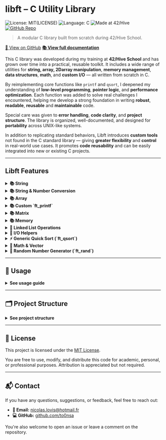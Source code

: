 # libft – C Utility Library

![License: MIT](https://img.shields.io/badge/license-MIT-green.svg)(LICENSE)
![Language: C](https://img.shields.io/badge/language-C-blue.svg)
![Made at 42/Hive](https://img.shields.io/badge/made%20at-42%20Hive-blueviolet)
[![GitHub Repo](https://img.shields.io/badge/GitHub-libft-black?logo=github)](https://github.com/nicolas-lovis/libft)

> A modular C library built from scratch during 42/Hive School.

[🔗 View on GitHub](https://github.com/to0nsa/libft)
**[📚 View full documentation](https://to0nsa.github.io/libft/)**

This C library was developed during my training at **42/Hive School** and has grown over time into a practical, reusable toolkit. It includes a wide range of utilities for **string, array, 2Darray manipulation**, **memory management**, **data structures**, **math**, and **custom I/O** — all written from scratch in C.

By reimplementing core functions like `printf` and `qsort`, I deepened my understanding of **low-level programming**, **pointer logic**, and **performance optimization**. Each function was added to solve real challenges I encountered, helping me develop a strong foundation in writing **robust**, **readable**, **reusable** and **maintainable** code.

Special care was given to **error handling**, **code clarity**, and **project structure**. The library is organized, well-documented, and designed for **portability** across UNIX-like systems.

In addition to replicating standard behaviors, Libft introduces **custom tools** not found in the C standard library — giving **greater flexibility** and **control** in real-world use cases. It promotes **code reusability** and can be easily integrated into new or existing C projects.

---

## Libft Features

<details>
<summary><strong>📚 String</strong></summary>

Libft provides a robust set of functions designed to handle common string operations, such as copying, joining, trimming, splitting, and comparing strings. Each function is carefully crafted to ensure efficient and reliable handling of string data, with a focus on **error handling** and **memory safety**.

**Features:**

- **Memory Safety**: Functions like `ft_strcpy`, `ft_strdup`, and `ft_strcat` ensure safe copying, avoiding buffer overflows or unintentional memory corruption.
- **Error Handling**: Most functions, especially those dealing with dynamic memory allocation (e.g., `ft_strdup`), gracefully handle errors such as memory allocation failures, returning `NULL` when necessary.
- **String Manipulation**:
  - Functions like `ft_strjoin` allow concatenation of strings while managing memory efficiently.
  - `ft_strtrim` helps remove unwanted characters from both ends of a string, useful for sanitizing input.
  - `ft_split` splits a string by a delimiter (usually a character) and returns an array of substrings. It's ideal for parsing inputs like CSV or space-separated values.
  - `ft_split_charset` splits a string based on any set of characters from a given charset, providing a more flexible solution for splitting strings with multiple delimiters or special characters.
- **Comparison**: String comparison functions like `ft_strcmp` and `ft_strncmp` provide reliable ways to compare strings, supporting various use cases such as lexicographical sorting or equality checks.
- **Copying and Duplication**: Functions like `ft_strncpy` and `ft_strdup` allow for secure string copying and duplication, handling edge cases like null-terminated strings or fixed-size buffers.
- **Error-proof Design**: Each utility function is designed to return consistent results while minimizing the risk of **undefined behavior** (null pointer dereferencing, buffer overflow...).
</details>

<details>
<summary><strong>📚 String & Number Conversion</strong></summary>

Libft provides a set of functions for **string-to-number** and **number-to-string** conversions, allowing seamless manipulation and transformation between different data types.

**Features:**
- **Integer to String**:
  - `ft_itoa`: Converts an integer to a string representation.
  - `ft_itoa_base`: Converts an integer to a string representation in any given base (binary, hexadecimal).

- **String to Integer**:
  - `ft_atoi`: Converts a string to an integer, handling edge cases like leading whitespaces and signs.
  - `ft_atoll`: Similar to `ft_atoi` but returns a `long long` value for larger integers.

- **Unsigned Integer Conversion**:
  - `ft_utoa`: Converts an unsigned integer to a string.

These functions allow reliable conversion between different data types efficiently and are often used for **parsing**, **formatting** in many applications.
</details>

<details>
<summary><strong>📚 Array</strong></summary>

Libft provides a set of functions for efficiently working with arrays, including handling their sizes, copying, freeing, and printing.

**Functions:**
- **Array Size**:
  - `ft_arraysize`: Returns the number of elements in an array, useful for dynamic arrays where size is not explicitly tracked.
- **Array Copying**:
  - `ft_copy_strarray`: Creates a duplicate of an array of strings, making it easy to clone or manipulate arrays without modifying the original.
- **Array Memory Management**:
  - `ft_free_array`: Frees the memory occupied by an array, preventing memory leaks when dynamically allocated arrays are no longer needed.
- **Array Output**:
  - `ft_putintarray`: Prints an array of integers, useful for debugging or displaying arrays in a readable format.

These functions streamline common array operations while ensuring memory safety and efficiency.
</details>

<details>
<summary><strong>📚 Custom `ft_printf`</strong></summary>

This is a custom implementation of the standard `printf` function, created as part of my **Hive School** curriculum. The goal of this project was to replicate the behavior of the `printf` function while gaining a deeper understanding of how it works.

**Features:**
- Supports basic format specifiers (e.g., `%s`, `%d`, `%x`, `%c`, etc.)
- Handles custom formatting (width, precision, and flags)
- Manages memory efficiently with error handling and safe string manipulation
- Fully implemented from scratch, without using the standard `printf` library

This project helped me strengthen my skills in **variadic functions**, **formatting** string output, and **dynamic memory allocation** in C.
</details>

<details>
<summary><strong>📚 Matrix</strong></summary>

Libft provides essential functions for managing 2D arrays (matrices), enabling efficient creation, manipulation, and printing of matrix-like structures.

**Functions:**
- **Matrix Creation**:
  - `ft_create_matrix`: Allocates memory for a 2D array (matrix) of integers, allowing for easy manipulation of grid-like data structures.
- **Matrix Copying**:
  - `ft_copy_matrix`: Creates a copy of an existing matrix, useful for preserving original data when performing operations on copies.
- **Matrix Memory Management**:
  - `ft_free_matrix`: Frees the memory allocated for a matrix, ensuring that there are no memory leaks.
- **Matrix Output**:
  - `ft_print_matrix`: Prints the contents of a matrix in a human-readable format, making it easier to debug or visualize the data.
- **String to Matrix Conversion**:
  - `ft_strarr_to_matrix`: Converts an array of strings into a matrix of integers, useful for parsing string-based data into a structured matrix format.

These functions simplify the management of matrix-based data, enhancing both the readability and performance of matrix operations.
</details>

<details>
<summary><strong>📚 Memory</strong></summary>

Libft provides a suite of **memory management** functions that offer essential tools for safe and efficient manipulation of memory. These utilities are designed to handle tasks such as memory allocation, copying, setting, and comparing, ensuring that the program handles memory safely and without errors.

**Features:**
- Functions for allocating memory (`ft_calloc`, `ft_realloc`).
- Efficient memory manipulation with utilities like `ft_memcpy`, `ft_memmove`, and `ft_memset`.
- Memory comparison and search with `ft_memcmp` and `ft_memchr`.

These functions are crucial for handling raw memory operations and are often used in lower-level system programming, embedded systems, and scenarios where performance and memory safety are key.
</details>

<details>
<summary><strong>🔗 Linked List Operations</strong></summary>

Libft provides a collection of **Linked List** functions that allow for easy management of dynamic data structures. These functions enable efficient manipulation of linked lists for various use cases, such as quick prototyping or managing non-contiguous memory.

**Functions:**
- **Creation and Deletion**:
  - `ft_lstnew`: Creates a new node with the given content.
  - `ft_lstdelone`: Deletes a node and frees its memory.
  - `ft_lstclear`: Removes all nodes in a list, freeing the entire structure.

- **Insertion and Removal**:
  - `ft_lstadd_front`: Inserts a node at the beginning of the list.
  - `ft_lstadd_back`: Inserts a node at the end of the list.
  - `ft_lstdelete`: Deletes a specific node from the list.
- **Iteration and Mapping**:
  - `ft_lstiter`: Iterates over each node and applies a function to its content.
  - `ft_lstmap`: Creates a new list by applying a function to each node’s content.
- **Size and Last Node**:
  - `ft_lstsize`: Returns the total number of elements in the list.
  - `ft_lstlast`: Retrieves the last node of the list.

These functions offer a flexible approach to working with linked lists and can be easily adapted for complex tasks requiring dynamic data handling.
</details>

<details>
<summary><strong>📝 I/O Helpers</strong></summary>

Libft provides a set of **I/O helper functions** designed to simplify reading and writing operations with file descriptors, while ensuring **safe and efficient** data handling.

**Functions:**
- **File Input**:
  - `get_next_line`: Reads a line from a file descriptor, returning it as a string. This is useful for reading files line by line without loading the entire file into memory.

- **File Output**:
  - `ft_putstr_fd`: Safely writes a string to a specified file descriptor, ensuring proper handling of different output streams.
  - `ft_putnbr_fd`: Writes an integer to a file descriptor, converting it to a string for output.

These functions streamline file input and output operations while ensuring **safe memory usage** and **error handling**, making them ideal for tasks that involve reading from or writing to files or standard output.
</details>

<details>
<summary><strong>⚡ Generic Quick Sort (`ft_qsort`)</strong></summary>

A fully generic, optimized quicksort implementation for sorting any array type.

**Features:**
- Works with **any data type** (int, double, structs…) via a user-provided comparator.
- Uses **median-of-three pivot selection** to avoid worst-case scenarios.
- Falls back to **insertion sort** for small partitions for better performance.
- Includes **tail recursion optimization** to reduce call stack usage.
- Custom **`ft_swap`** handles generic byte-wise swapping.
</details>

<details>
<summary><strong>📐 Math & Vector</strong></summary>

Libft provides a set of **mathematical** and **vector-related** functions that are essential for performing geometric and mathematical operations, particularly in **2D/3D vector calculations**.

**Functions:**
- **Angle Conversion**:
  - `deg_to_rad`: Converts degrees to radians.
  - `rad_to_deg`: Converts radians to degrees.
  - `wrap_angle`: Normalizes an angle to the range `[0, 2π)`.
- **Distance Calculations**:
  - `ft_manhattan_dist_point`: Computes the **Manhattan distance** between two `t_point` structs (integer points).
  - `ft_manhattan_dist_dpoint`: Computes the **Manhattan distance** between two `t_dpoint` structs (floating-point points).
  - `ft_euclidean_dist_point`: Computes the **Euclidean distance** between two `t_point` structs (integer points).
  - `ft_euclidean_dist_dpoint`: Computes the **Euclidean distance** between two `t_dpoint` structs (floating-point points).
- **Mathematical Operations**:
  - `clamp`: Clamps a value between a specified minimum and maximum.
  - `get_fractional_part`: Returns the fractional part of a floating-point number.
  - `wrap_in_range`: Wraps a value within a specified range.
- **Vector Operations**:
  - `get_vector_length`: Calculates the **magnitude** (length) of a vector.
  - `divide_vector_by_scalar`: Divides a vector by a scalar.
  - `get_normalized_vector`: Returns the **unit vector** (normalized vector) from a given vector.
  - `get_vector_angle`: Returns the angle of a vector relative to the x-axis.
  - `get_vector_angle_between`: Calculates the angle between two vectors.
  - `get_direction_vector`: Returns the direction vector from one point to another.
  - `get_unit_direction_vector`: Returns the unit direction vector from one point to another.
  - `get_dot_product`: Computes the **dot product** of two vectors.

These functions provide the foundation for performing efficient **vector mathematics**, **distance calculations**, and **angle conversions**, crucial for projects involving graphics, physics simulations, or geometry-related tasks.
</details>

<details>
<summary><strong>🎲 Random Number Generator (`ft_rand`)</strong></summary>

`ft_rand` is a custom implementation of a random number generator (RNG) designed to provide efficient and **deterministic random numbers**. It uses the **Xorshift32** algorithm for generating pseudo-random integers, based on the current system time.

**Features:**
- **Efficient RNG**: Uses the **Xorshift32** method, which is fast and has a low computational overhead.
- **Range Control**: Allows specifying a **range** (`min` and `max`) for generating random numbers within a given interval.
- **System Time Seed**: Seeds the RNG using the system's current time to ensure non-repetitive sequences.

This function is useful for simulations, games, or any applications where you need **randomized behavior** without relying on external libraries or functions.
</details>

---
## 🚀 Usage
<details>
<summary><strong> See usage guide  </strong></summary>

🛠️ To build the **static library**, in the `libft folder` run:
```bash
make
```

🧪 **Example**
```c
#include "libft.h" // Include the header

int	main(void)
{
    ft_putstr_fd("Hello from libft!\n", 1);
    return (0);
}
```
🖥️ **Compile** your program with the library, `main.c` being in the same directory as `libft folder`:
```bash
gcc main.c -I libft/include -L libft/lib -lft -o my_program
```
ℹ️ This links your code against libft.a, using libft.h for declarations.
</details>

---
## 🗂️ Project Structure
<details>
<summary><strong> See project structure  </strong></summary>

```txt
libft/
├── include/         # Header file with all function prototypes
├── srcs/            # Well-organized sources by module (string, math, etc.)
├── lib/             # Output directory for compiled library (libft.a)
├── objs/            # Object files (auto-generated)
└── Makefile         # Clean, silent build system with useful targets
```
</details>

---
## 📝 License

This project is licensed under the [MIT License](LICENSE).

You are free to use, modify, and distribute this code for academic, personal, or professional purposes. Attribution is appreciated but not required.

---

## 📬 Contact

If you have any questions, suggestions, or feedback, feel free to reach out:

- **📧 Email:** nicolas.lovis@hotmail.fr
- **💻 GitHub:** [github.com/to0nsa](https://github.com/to0nsa)

You're also welcome to open an issue or leave a comment on the repository.
